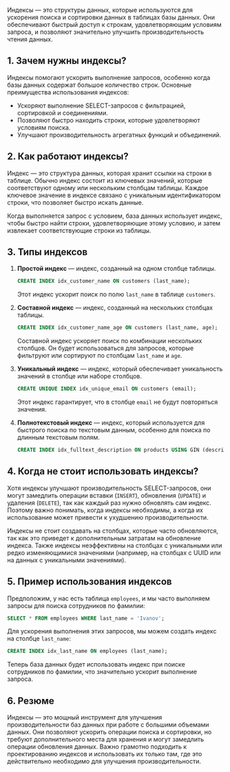 Индексы — это структуры данных, которые используются для ускорения поиска и сортировки данных в таблицах базы данных. Они обеспечивают быстрый доступ к строкам, удовлетворяющим условиям запроса, и позволяют значительно улучшить производительность чтения данных.

## 1. Зачем нужны индексы?

Индексы помогают ускорить выполнение запросов, особенно когда базы данных содержат большое количество строк. Основные преимущества использования индексов:
- Ускоряют выполнение SELECT-запросов с фильтрацией, сортировкой и соединениями.
- Позволяют быстро находить строки, которые удовлетворяют условиям поиска.
- Улучшают производительность агрегатных функций и объединений.

## 2. Как работают индексы?

Индекс — это структура данных, которая хранит ссылки на строки в таблице. Обычно индекс состоит из ключевых значений, которые соответствуют одному или нескольким столбцам таблицы. Каждое ключевое значение в индексе связано с уникальным идентификатором строки, что позволяет быстро искать данные.

Когда выполняется запрос с условием, база данных использует индекс, чтобы быстро найти строки, удовлетворяющие этому условию, и затем извлекает соответствующие строки из таблицы.

## 3. Типы индексов

1. **Простой индекс** — индекс, созданный на одном столбце таблицы.
   ```sql
   CREATE INDEX idx_customer_name ON customers (last_name);
   ```
   Этот индекс ускорит поиск по полю `last_name` в таблице `customers`.

2. **Составной индекс** — индекс, созданный на нескольких столбцах таблицы.
   ```sql
   CREATE INDEX idx_customer_name_age ON customers (last_name, age);
   ```
   Составной индекс ускоряет поиск по комбинации нескольких столбцов. Он будет использоваться для запросов, которые фильтруют или сортируют по столбцам `last_name` и `age`.

3. **Уникальный индекс** — индекс, который обеспечивает уникальность значений в столбце или наборе столбцов.
   ```sql
   CREATE UNIQUE INDEX idx_unique_email ON customers (email);
   ```
   Этот индекс гарантирует, что в столбце `email` не будут повторяться значения.

4. **Полнотекстовый индекс** — индекс, который используется для быстрого поиска по текстовым данным, особенно для поиска по длинным текстовым полям.
   ```sql
   CREATE INDEX idx_fulltext_description ON products USING GIN (description);
   ```

## 4. Когда не стоит использовать индексы?

Хотя индексы улучшают производительность SELECT-запросов, они могут замедлить операции вставки (`INSERT`), обновления (`UPDATE`) и удаления (`DELETE`), так как каждый раз нужно обновлять сам индекс. Поэтому важно понимать, когда индексы необходимы, а когда их использование может привести к ухудшению производительности.

Индексы не стоит создавать на столбцах, которые часто обновляются, так как это приведет к дополнительным затратам на обновление индекса. Также индексы неэффективны на столбцах с уникальными или редко изменяющимися значениями (например, на столбцах с UUID или на данных с уникальными значениями).

## 5. Пример использования индексов

Предположим, у нас есть таблица `employees`, и мы часто выполняем запросы для поиска сотрудников по фамилии:

```sql
SELECT * FROM employees WHERE last_name = 'Ivanov';
```

Для ускорения выполнения этих запросов, мы можем создать индекс на столбце `last_name`:

```sql
CREATE INDEX idx_last_name ON employees (last_name);
```

Теперь база данных будет использовать индекс при поиске сотрудников по фамилии, что значительно ускорит выполнение запроса.

## 6. Резюме

Индексы — это мощный инструмент для улучшения производительности баз данных при работе с большими объемами данных. Они позволяют ускорить операции поиска и сортировки, но требуют дополнительного места для хранения и могут замедлить операции обновления данных. Важно грамотно подходить к проектированию индексов и использовать их только там, где это действительно необходимо для улучшения производительности.

